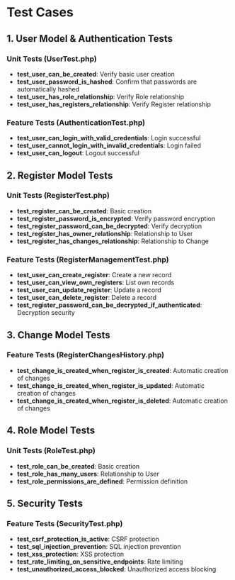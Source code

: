# Test Cases

## 1. User Model & Authentication Tests

### Unit Tests (UserTest.php)

- **test_user_can_be_created**: Verify basic user creation
- **test_user_password_is_hashed**: Confirm that passwords are automatically hashed
- **test_user_has_role_relationship**: Verify Role relationship
- **test_user_has_registers_relationship**: Verify Register relationship

### Feature Tests (AuthenticationTest.php)

- **test_user_can_login_with_valid_credentials**: Login successful
- **test_user_cannot_login_with_invalid_credentials**: Login failed
- **test_user_can_logout**: Logout successful

## 2. Register Model Tests

### Unit Tests (RegisterTest.php)

- **test_register_can_be_created**: Basic creation
- **test_register_password_is_encrypted**: Verify password encryption
- **test_register_password_can_be_decrypted**: Verify decryption
- **test_register_has_owner_relationship**: Relationship to User
- **test_register_has_changes_relationship**: Relationship to Change

### Feature Tests (RegisterManagementTest.php)

- **test_user_can_create_register**: Create a new record
- **test_user_can_view_own_registers**: List own records
- **test_user_can_update_register**: Update a record
- **test_user_can_delete_register**: Delete a record
- **test_register_password_can_be_decrypted_if_authenticated**: Decryption security

## 3. Change Model Tests

### Feature Tests (RegisterChangesHistory.php)

- **test_change_is_created_when_register_is_created**: Automatic creation of changes
- **test_change_is_created_when_register_is_updated**: Automatic creation of changes
- **test_change_is_created_when_register_is_deleted**: Automatic creation of changes

## 4. Role Model Tests

### Unit Tests (RoleTest.php)

- **test_role_can_be_created**: Basic creation
- **test_role_has_many_users**: Relationship to User
- **test_role_permissions_are_defined**: Permission definition

## 5. Security Tests

### Feature Tests (SecurityTest.php)

- **test_csrf_protection_is_active**: CSRF protection
- **test_sql_injection_prevention**: SQL injection prevention
- **test_xss_protection**: XSS protection
- **test_rate_limiting_on_sensitive_endpoints**: Rate limiting
- **test_unauthorized_access_blocked**: Unauthorized access blocking
